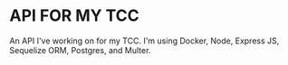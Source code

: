 # API FOR MY TCC

An API I've working on for my TCC. I'm using Docker, Node, Express JS, Sequelize ORM, Postgres, and Multer.
